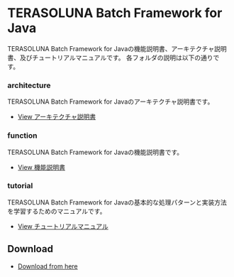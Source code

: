 # TERASOLUNA Batch Framework for Java

TERASOLUNA Batch Framework for Javaの機能説明書、アーキテクチャ説明書、及びチュートリアルマニュアルです。
各フォルダの説明は以下の通りです。

### architecture
TERASOLUNA Batch Framework for Javaのアーキテクチャ説明書です。

* [View アーキテクチャ説明書](https://github.com/terasoluna-batch/terasoluna-doc/blob/3.6.0.RELEASE/architecture/TERASOLUNA%20Batch%20Framework%20for%20Java%20Version%203.x%20%E8%AA%AC%E6%98%8E%E8%B3%87%E6%96%99.pdf?raw=true)

### function
TERASOLUNA Batch Framework for Javaの機能説明書です。

* [View 機能説明書](https://github.com/terasoluna-batch/terasoluna-doc/blob/3.6.0.RELEASE/function/TERASOLUNA%20Batch%20Framework%20for%20Java%20%E6%A9%9F%E8%83%BD%E8%AA%AC%E6%98%8E%E6%9B%B8.pdf?raw=true)

### tutorial
TERASOLUNA Batch Framework for Javaの基本的な処理パターンと実装方法を学習するためのマニュアルです。

* [View チュートリアルマニュアル](https://github.com/terasoluna-batch/terasoluna-doc/blob/3.6.0.RELEASE/tutorial/TERASOLUNA%20Batch%20Framework%20for%20Java%20%E3%83%81%E3%83%A5%E3%83%BC%E3%83%88%E3%83%AA%E3%82%A2%E3%83%AB%E3%83%9E%E3%83%8B%E3%83%A5%E3%82%A2%E3%83%AB.pdf?raw=true)


## Download

* [Download from here](https://github.com/terasoluna-batch/terasoluna-doc/releases)
